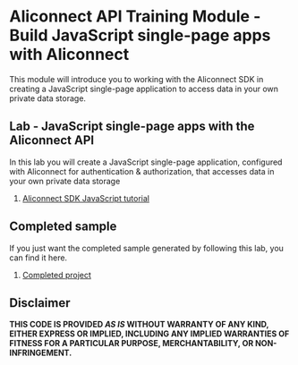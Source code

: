 # Aliconnect API Training Module - Build JavaScript single-page apps with Aliconnect

This module will introduce you to working with the Aliconnect SDK in creating a JavaScript single-page application to access data in your own private data storage.

## Lab - JavaScript single-page apps with the Aliconnect API

In this lab you will create a JavaScript single-page application, configured with Aliconnect for authentication & authorization, that accesses data in your own private data storage

1. [Aliconnect SDK JavaScript tutorial](spa/tutorial/Step-1-Build-JavaScript-Single-Page-Apps-with-Aliconnect-API)

## Completed sample

If you just want the completed sample generated by following this lab, you can find it here.

1. [Completed project](https://aliconnect.github.io/aliconnect.training/get-started/spa/demo/)

## Disclaimer

**THIS CODE IS PROVIDED *AS IS* WITHOUT WARRANTY OF ANY KIND, EITHER EXPRESS OR IMPLIED, INCLUDING ANY IMPLIED WARRANTIES OF FITNESS FOR A PARTICULAR PURPOSE, MERCHANTABILITY, OR NON-INFRINGEMENT.**
